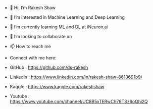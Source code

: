 - 👋 Hi, I’m Rakesh Shaw
- 👀 I’m interested in Machine Learning and Deep Learning
- 🌱 I’m currently learning ML and DL at iNeuron.ai
- 💞️ I’m looking to collaborate on 
- 📫 How to reach me 
    
- Connect with me here:
- GitHub :  https://github.com/ds-rakesh
- Linkedin : https://www.linkedin.com/in/rakesh-shaw-8613691b9/
- Kaggle : https://www.kaggle.com/rakeshshaw
- Youtube : https://www.youtube.com/channel/UC8B5xTERwCh76TSz6oQhi2Q


<!---
ds-rakesh/ds-rakesh is a ✨ special ✨ repository because its `README.md` (this file) appears on your GitHub profile.
You can click the Preview link to take a look at your changes.
--->
